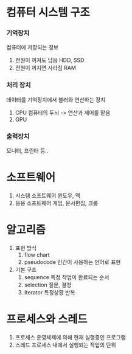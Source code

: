 # 컴퓨터 시스템 구조
### 기억장치 
컴퓨터에 저장되는 정보
1. 전원이 꺼져도 남음
 HDD, SSD
2. 전원이 꺼지면 사라짐
 RAM
### 처리 장치
데이터를 기억장치에서 불러와 연산하는 장치
1. CPU
컴퓨터의 두뇌 -> 연산과 제어를 맡음
2. GPU
### 출력장치
모니터, 프린터 등..

# 소프트웨어
1. 시스템 소프트웨어
    윈도우, 맥
2. 응용 소프트웨어
    게임, 문서편집, 크롬

# 알고리즘
1. 표현 방식
    1. flow chart
    2. pseudocode
        인간이 사용하는 언어로 표현
2. 기본 구조
    1. sequence
        특정 작업이 완료되는 순서
    2. selection
        질문, 결정
    3. Iterator
        특정상황 반복

# 프로세스와 스레드
1. 프로세스 
    운영체제에 의해 현재 실행중인 프로그램
2. 스레드
    프로세스 내에서 실행되는 작업의 단위